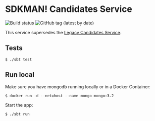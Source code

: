 # SDKMAN! Candidates Service

![Build status](https://github.com/sdkman/sdkman-candidates/actions/workflows/release.yml/badge.svg)
![GitHub tag (latest by date)](https://img.shields.io/github/v/tag/sdkman/sdkman-candidates)

This service supersedes the [Legacy Candidates Service](https://github.com/sdkman/sdkman-candidates-legacy).

## Tests

```
$ ./sbt test
```

## Run local

Make sure you have mongodb running locally or in a Docker Container:

```
$ docker run -d --net=host --name mongo mongo:3.2
```

Start the app:

```
$ ./sbt run
```
